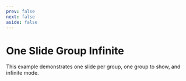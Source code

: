 ```yaml
---
prev: false
next: false
aside: false
---
```


# One Slide Group Infinite

This example demonstrates one slide per group, one group to show, and infinite mode.

<DocExample id="one-slide-group-infinite"></DocExample>

<script setup lang="ts">
import DocExample from './DocExample.vue';
</script>